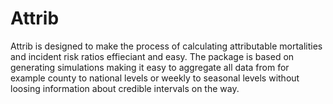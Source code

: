 # Attrib

Attrib is designed to make the process of calculating attributable mortalities and incident risk ratios effieciant and easy. 
The package is based on generating simulations making it easy to aggregate all data from for example county to national levels or weekly to seasonal levels without loosing information about credible intervals on the way. 
